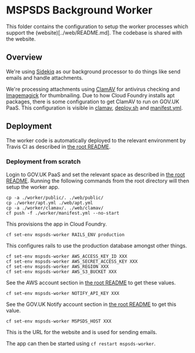 # MSPSDS Background Worker

This folder contains the configuration to setup the worker processes which support the (website)[../web/README.md].
The codebase is shared with the website.


## Overview

We're using [Sidekiq](https://github.com/mperham/sidekiq) as our background processor to do things like send emails and
handle attachments.

We're processing attachments using [ClamAV](http://www.clamav.net/) for antivirus checking and [Imagemagick](http://imagemagick.org) for thumbnailing.
Due to how Cloud Foundry installs apt packages, there is some configuration to get ClamAV to run on GOV.UK PaaS.
This configuration is visible in [clamav](./clamav/), [deploy.sh](./deploy.sh) and [manifest.yml](./manifest.yml).


## Deployment

The worker code is automatically deployed to the relevant environment by Travis CI as
described in [the root README](../README.md#deployment).


### Deployment from scratch

Login to GOV.UK PaaS and set the relevant space as described in [the root README](../README.md#deployment-from-scratch).
Running the following commands from the root directory will then setup the worker app.

    cp -a ./worker/public/. ./web/public/
    cp ./worker/apt.yml ./web/apt.yml
    cp -a ./worker/clamav/. ./web/clamav/
    cf push -f ./worker/manifest.yml --no-start

This provisions the app in Cloud Foundry.

    cf set-env mspsds-worker RAILS_ENV production

This configures rails to use the production database amongst other things.

    cf set-env mspsds-worker AWS_ACCESS_KEY_ID XXX
    cf set-env mspsds-worker AWS_SECRET_ACCESS_KEY XXX
    cf set-env mspsds-worker AWS_REGION XXX
    cf set-env mspsds-worker AWS_S3_BUCKET XXX

See the AWS account section in [the root README](../README.md#aws) to get these values.

    cf set-env mspsds-worker NOTIFY_API_KEY XXX

See the GOV.UK Notify account section in [the root README](../README.md#gov.uk-notify) to get this value.

    cf set-env mspsds-worker MSPSDS_HOST XXX

This is the URL for the website and is used for sending emails.

The app can then be started using `cf restart mspsds-worker`.
